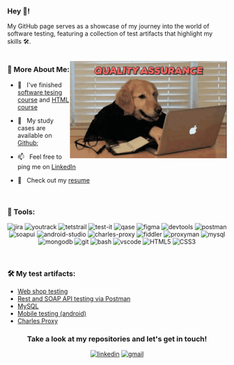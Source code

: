 ### Hey 👋!

My GitHub page serves as a showcase of my journey into the world of software testing, featuring a collection of test artifacts that highlight my skills 🛠️.
<br/>
<br/>

<img align="right" alt="GIF" src="https://github.com/SashaTsu/SashaTsu/blob/main/giphy%20(1).gif" width="360px"/>
  
### 🧐 More About Me:

- 🧠 &nbsp; I've finished [software tesing course](https://www.udemy.com/certificate/UC-32b0ff0f-f4d6-4ec9-9b9a-183da1e6c777/) and [HTML course](https://www.coursera.org/account/accomplishments/verify/ESSE6NRV6FBE)

- 💾 &nbsp; My study cases are available on [Github](https://github.com/SashaTsu#%EF%B8%8F-my-test-artifacts); 
- 📫 &nbsp; Feel free to ping me on [LinkedIn](https://www.linkedin.com/in/atsukanova/)
- 📜 &nbsp; Check out my [resume](https://drive.google.com/file/d/1mwBFEW6lUFJw15SqVIGYhcVo3xWhXJke/view?usp=sharing)

<br>

### 🔨 Tools:
<p align="center">
<img src="https://cdn.jsdelivr.net/gh/devicons/devicon/icons/jira/jira-original.svg" title="jira" alt="jira" width="40" height="40"/>
<img src="https://upload.wikimedia.org/wikipedia/commons/thumb/8/8d/YouTrack_Icon.svg/1024px-YouTrack_Icon.svg.png?20200803082248" title="youtrack" alt="youtrack" width="40" height="40"/>
<img src="https://codahosted.io/packs/21236/unversioned/assets/LOGO/ba1091c59bab89cd2fd0f289622731fe16113d7b00905abe64759c313a4b73b76c1b0426076ed76cb74752234c734131df46992d5b8b48fc13e264240e4f7119f736cfeb64df36ded54b5cbf6198b9cadedf18dd0cac5c7dbcd16e6336c29363cd1292ba" title="testrail" alt="tetstrail" width="40" height="40"/>
<img src="https://team-7ikw.testit.software/assets/img/logo.svg" title="test-it" alt="test-it" width="40" height="40"/>
<img src="https://luna1.co/eb0187.png" title="qase" alt="qase" width="40" height="40"/>
<img src="https://cdn.jsdelivr.net/gh/devicons/devicon/icons/figma/figma-original.svg" title="figma" alt="figma" width="40" height="40"/>
<img src="https://d33wubrfki0l68.cloudfront.net/38b5c953a4667366685d55db55d057c86db1fc54/a0fdc/static/acae6b24d940347661ca901ea07f47c1/chrome-dev-logo-icon.png" title="devtools" alt="devtools" width="40" height="40"/>
<img src="https://www.svgrepo.com/show/354202/postman-icon.svg" title="postman" alt="postman" width="40" height="40"/>
<img src="https://encrypted-tbn0.gstatic.com/images?q=tbn:ANd9GcTDLj-17hLuPse4K5lo4VLNFRn89rjLSB-KKIZMdNjB0Q&s" title="soapui" alt="soapui" width="40" height="40"/>
<img src="https://cdn.jsdelivr.net/gh/devicons/devicon/icons/androidstudio/androidstudio-original.svg" title="android-studio" alt="android-studio" width="40" height="40"/>
<img src="https://cdn.icon-icons.com/icons2/3053/PNG/512/charles_proxy_macos_bigsur_icon_190302.png" title="charles-proxy" alt="charles-proxy" width="40" height="40"/>
<img src="https://www.megaleechers.com/storage/Fiddler-Everywhere-Icon.png" title="fiddler" alt="fiddler" width="40" height="40"/>
<img src="https://ph-files.imgix.net/f1aba60e-b071-4afd-bde6-7c123853a3ae.png?auto=format" title="proxyman" alt="proxyman" width="40" height="40"/>
<img src="https://cdn.jsdelivr.net/gh/devicons/devicon/icons/mysql/mysql-original.svg" title="mysql" alt="mysql" width="40" height="40"/>
<img src="https://cdn.jsdelivr.net/gh/devicons/devicon/icons/mongodb/mongodb-original.svg" title="mongodb" alt="mongodb" width="40" height="40"/>
<img src="https://cdn.jsdelivr.net/gh/devicons/devicon/icons/git/git-original.svg" title="git" alt="git" width="40" height="40"/>
<img src="https://upload.wikimedia.org/wikipedia/commons/thumb/4/4b/Bash_Logo_Colored.svg/1024px-Bash_Logo_Colored.svg.png?20180723054350" title="bash" alt="bash" width="40" height="40"/>
<img src="https://cdn.jsdelivr.net/gh/devicons/devicon/icons/vscode/vscode-original.svg" title="vscode" alt="vscode" width="40" height="40"/>
<img src="https://cdn-icons-png.flaticon.com/512/919/919827.png" title="HTML5" alt="HTML5" width="40" height="40"/>
<img src="https://cdn-icons-png.flaticon.com/512/5968/5968242.png" title="CSS3" alt="CSS3" width="40" height="40"/>
</p>

<br>

### 🛠️ My test artifacts:
<ul>
<li><a href="https://github.com/SashaTsu/Web-shop-testing">Web shop testing</a></li>
<li><a href="https://github.com/SashaTsu/Rest-and-SOAP-API-testing-via-Postman">Rest and SOAP API testing via Postman</a></li> 
<li><a href="https://github.com/SashaTsu/MySQL">MySQL</a></li>
<li><a href="https://github.com/SashaTsu/Mobile-testing-android-">Mobile testing (android)</a></li>
<li><a href="https://github.com/SashaTsu/Charles-Proxy">Charles Proxy</a></li>
</ul>

</p>
<h3 align="center"> Take a look at my repositories and let's get in touch! </h3>
<p align="center">
<a href= "https://www.linkedin.com/in/atsukanova/"><img src="https://img.icons8.com/?size=512&id=13930&format=png" width="40" height="40" alt="linkedin"/></a>
<a href= "mailto:qa.aleksandra.tsukanova@gmail.com"><img src="https://img.icons8.com/?size=512&id=P7UIlhbpWzZm&format=png" width="40" height="40" alt="gmail"/></a>
</p>
